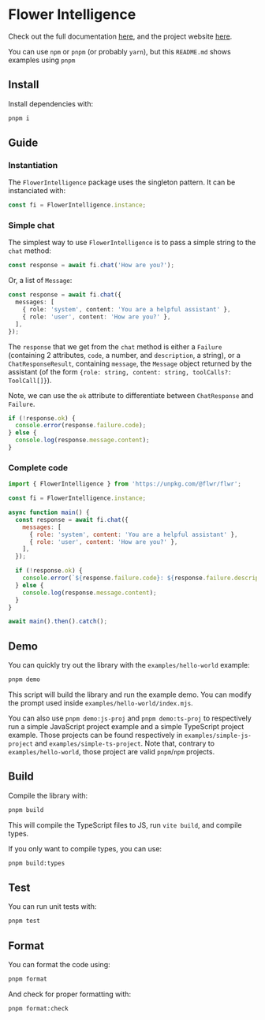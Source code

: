 # Flower Intelligence

Check out the full documentation [here](https://flower.ai/docs/intelligence), and the project website [here](https://flower.ai/intelligence).

You can use `npm` or `pnpm` (or probably `yarn`), but this `README.md` shows examples using `pnpm`

## Install

Install dependencies with:

```sh
pnpm i
```

## Guide

### Instantiation

The `FlowerIntelligence` package uses the singleton pattern. It can be instanciated with:

```typescript
const fi = FlowerIntelligence.instance;
```

### Simple chat

The simplest way to use `FlowerIntelligence` is to pass a simple string to the `chat` method:

```typescript
const response = await fi.chat('How are you?');
```

Or, a list of `Message`:

```typescript
const response = await fi.chat({
  messages: [
    { role: 'system', content: 'You are a helpful assistant' },
    { role: 'user', content: 'How are you?' },
  ],
});
```

The `response` that we get from the `chat` method is either a `Failure` (containing 2 attributes, `code`, a number, and `description`, a string), or
a `ChatResponseResult`, containing `message`, the `Message` object returned by the assistant (of the form
`{role: string, content: string, toolCalls?: ToolCall[]}`).

Note, we can use the `ok` attribute to differentiate between `ChatResponse` and `Failure`.

```typescript
if (!response.ok) {
  console.error(response.failure.code);
} else {
  console.log(response.message.content);
}
```

### Complete code

```javascript
import { FlowerIntelligence } from 'https://unpkg.com/@flwr/flwr';

const fi = FlowerIntelligence.instance;

async function main() {
  const response = await fi.chat({
    messages: [
      { role: 'system', content: 'You are a helpful assistant' },
      { role: 'user', content: 'How are you?' },
    ],
  });

  if (!response.ok) {
    console.error(`${response.failure.code}: ${response.failure.description}`);
  } else {
    console.log(response.message.content);
  }
}

await main().then().catch();
```

## Demo

You can quickly try out the library with the `examples/hello-world` example:

```sh
pnpm demo
```

This script will build the library and run the example demo. You can modify the
prompt used inside `examples/hello-world/index.mjs`.

You can also use `pnpm demo:js-proj` and `pnpm demo:ts-proj` to respectively
run a simple JavaScript project example and a simple TypeScript project example.
Those projects can be found respectively in `examples/simple-js-project` and
`examples/simple-ts-project`. Note that, contrary to `examples/hello-world`,
those project are valid `pnpm`/`npm` projects.

## Build

Compile the library with:

```sh
pnpm build
```

This will compile the TypeScript files to JS, run `vite build`, and compile types.

If you only want to compile types, you can use:

```sh
pnpm build:types
```

## Test

You can run unit tests with:

```sh
pnpm test
```

## Format

You can format the code using:

```sh
pnpm format
```

And check for proper formatting with:

```sh
pnpm format:check
```
